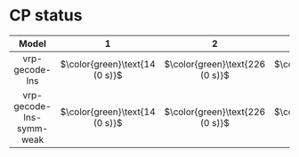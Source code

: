# CP status
| $\text{Model}$ | $1$ | $2$ | $3$ | $4$ | $5$ | $6$ | $7$ | $8$ | $9$ | $10$ | $11$ | $12$ | $13$ | $14$ | $15$ | $16$ | $17$ | $18$ | $19$ | $20$ | $21$ |
|:-:| :---:|:---:|:---:|:---:|:---:|:---:|:---:|:---:|:---:|:---:|:---:|:---:|:---:|:---:|:---:|:---:|:---:|:---:|:---:|:---:|:---:|
$\text{vrp-gecode-lns}$ | $\color{green}\text{14 (0 s)}$ | $\color{green}\text{226 (0 s)}$ | $\color{green}\text{12 (0 s)}$ | $\color{green}\text{220 (0 s)}$ | $\color{green}\text{206 (0 s)}$ | $\color{green}\text{322 (0 s)}$ | $\color{green}\text{167 (0 s)}$ | $\color{green}\text{186 (0 s)}$ | $\color{green}\text{436 (0 s)}$ | $\color{green}\text{244 (0 s)}$ | $\color{orange}\text{564 (300 s)}$ | $\color{orange}\text{388 (300 s)}$ | $\color{orange}\text{688 (300 s)}$ | $\color{orange}\text{917 (300 s)}$ | $\color{orange}\text{900 (300 s)}$ | $\color{green}\text{286 (11 s)}$ | $-$ | $\color{orange}\text{774 (300 s)}$ | $\color{orange}\text{354 (300 s)}$ | $-$ | $\color{orange}\text{653 (300 s)}$ | 
$\text{vrp-gecode-lns-symm-weak}$ | $\color{green}\text{14 (0 s)}$ | $\color{green}\text{226 (0 s)}$ | $\color{green}\text{12 (0 s)}$ | $\color{green}\text{220 (0 s)}$ | $\color{green}\text{206 (0 s)}$ | $\color{green}\text{322 (0 s)}$ | $\color{green}\text{167 (0 s)}$ | $\color{green}\text{186 (0 s)}$ | $\color{green}\text{436 (0 s)}$ | $\color{green}\text{244 (0 s)}$ | $\color{orange}\text{628 (300 s)}$ | $\color{orange}\text{394 (300 s)}$ | $\color{orange}\text{718 (300 s)}$ | $\color{orange}\text{1060 (300 s)}$ | $-$ | $\color{green}\text{286 (126 s)}$ | $-$ | $\color{orange}\text{873 (300 s)}$ | $\color{orange}\text{375 (300 s)}$ | $-$ | $\color{orange}\text{705 (300 s)}$ | 
